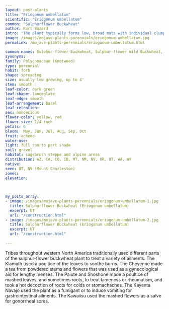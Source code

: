 ```yaml
---
layout: post-plants
title: "Eriogonum umbellatum"
scientific: "Eriogonum umbellatum"
common: "Sulphurflower Buckwheat"
author: Kurt Buzard
intro: "The plant typically forms low, broad mats with individual clumps ranging from 4 inches to 2 ft (but up to 4 ft) tall and wide. Leaves are basal, 1 inch long, and softly wooly or hairless. Flower stems 3 to 16 inches tall are topped by clusters of tiny sulfur yellow flower heads. Flowers range from yellow to orange or reddish, sometimes turning rusty orange-red with age."
image: /images/mojave-plants-perennials/eriogonum-umbellatum.jpg
permalink: /mojave-plants-perennials/eriogonum-umbellatum.html

common-names: Sulphur-flower Buckwheat, Sulphur-flower Wild Buckwheat, Sulphur Buckwheat, Sulphur-flower
synonyms: 
family: Polygonaceae (Knotweed)
type: perennial
habit: forb
shape: spreading
size: usually low growing, up to 4'
stem: smooth
leaf-color: dark green
leaf-shape: lanceolate
leaf-edge: smooth
leaf-arrangement: basal
leaf-retention: 
sex: monoecious
flower-color: yellow, red
flower-size: 1/4 inch
petals: 6
bloom:  May, Jun, Jul, Aug, Sep, Oct
fruit: achene
water-use: 
light: full sun to part shade
soil: gravel
habitat: sagebrush steppe and alpine areas
distribution: AZ, CA, CO, ID, MT, NM, NV, OR, UT, WA, WY
native: 
seen: UT, NV (Mount Charleston)
zones: 
elevation: 
 
   

my_posts_array:
- image: /images/mojave-plants-perennials/eriogonum-umbellatum-1.jpg
  title: Sulphurflower Buckwheat (Eriogonum umbellatum)
  excerpt: UT
  url: "/construction.html"
- image: /images/mojave-plants-perennials/eriogonum-umbellatum-2.jpg
  title: Sulphurflower Buckwheat (Eriogonum umbellatum)
  excerpt: UT
  url: "/construction.html"
 
---
```

  
  
 <p>Tribes throughout western North America
traditionally used different parts of the sulphur-flower
buckwheat plant to treat a variety of ailments. The
Klamath used a poultice of the leaves to soothe burns.
The Cheyenne made a tea from powdered stems and
flowers that was used as a gynecological aid for lengthy
menses. The Paiute and Shoshone made a poultice of
mashed leaves, and sometimes roots, to treat lameness or
rheumatism, and took a hot decoction of roots for colds or
stomachaches. The Kayenta Navajo used the plant as a
fumigant or to induce vomiting for gastrointestinal
ailments. The Kawaiisu used the mashed flowers as a
salve for gonorrheal sores.</p>
  